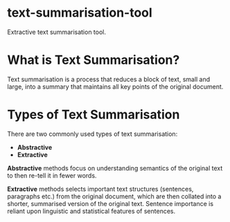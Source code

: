 # text-summarisation-tool
Extractive text summarisation tool.

# What is Text Summarisation?
Text summarisation is a process that reduces a block of text, small and large, into a summary that maintains all key points of the original document.

# Types of Text Summarisation

There are two commonly used types of text summarisation:

- **Abstractive**
- **Extractive**

**Abstractive** methods focus on understanding semantics of the original text to then re-tell it in fewer words.

**Extractive** methods selects important text structures (sentences, paragraphs etc.) from the original document, which are then collated into a shorter, summarised version of the original text. Sentence importance is reliant upon linguistic and statistical features of sentences. 
